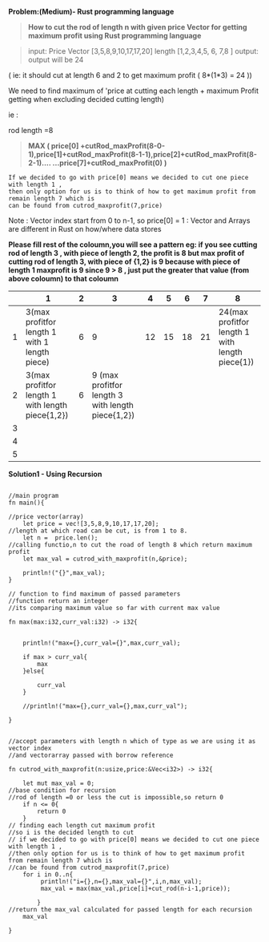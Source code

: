 **Problem:(Medium)- Rust programming language**

>**How to cut the rod of length n with given price Vector for getting maximum profit using Rust programming language**

> input: Price Vector [3,5,8,9,10,17,17,20]
         length       [1,2,3,4,5,  6, 7,8 ]
 > output: output will be 24 
 
 ( ie: it should cut at length 6 and 2 to get maximum profit ( 8*(1*3) = 24 ))



We need to find maximum of 'price at cutting each length + maximum Profit getting when excluding decided cutting length) 

ie : 

rod length =8 

> **MAX ( price[0] +cutRod_maxProfit(8-0-1),price[1]+cutRod_maxProfit(8-1-1),price[2]+cutRod_maxProfit(8-2-1)....
        ...price[7]+cutRod_maxProfit(0) )**
```	
If we decided to go with price[0] means we decided to cut one piece with length 1 ,
then only option for us is to think of how to get maximum profit from remain length 7 which is 
can be found from cutrod_maxprofit(7,price) 
```
Note : Vector index start from 0 to n-1, so price[0] = 1
     : Vector and Arrays are different in Rust on how/where data stores
	
**Please fill rest of the coloumn,you will see a pattern
eg: if you see cutting rod of length 3 , with piece of length 2, the profit is 8
    but max profit of cutting rod of length 3, with piece of {1,2} is 9 because with piece of length 1 maxprofit is 9
    since 9 > 8 , just put the greater that value (from above coloumn) to that coloumn**
    
    

            
 |    | 1  | 2 |  3  | 4  | 5  | 6  |  7|  8|
 |----|----|----|----|----|----|----|---|---|
 |  1 | 3(max profitfor length 1 with 1 length piece)  | 6 | 9  | 12 | 15 | 18 | 21 | 24(max profitfor length 1 with length piece{1})|
 |  2 | 3(max profitfor length 1 with length piece{1,2}) | 6  | 9 (max profitfor length 3 with length piece{1,2}) |  |
 |  3 |  |  |  |  |  |
 |  4 |  |  |  |  |  |
 |  5 |  |  |  |  |  | 
 
 
 
 

**Solution1 - Using Recursion**

```
 
//main program
fn main(){

//price vector(array) 
	let price = vec![3,5,8,9,10,17,17,20];
//length at which road can be cut, is from 1 to 8.
	let n =  price.len();
//calling functio,n to cut the road of length 8 which return maximum profit 
	let max_val = cutrod_with_maxprofit(n,&price);
	
	println!("{}",max_val);
}

// function to find maximum of passed parameters
//function return an integer
//its comparing maximum value so far with current max value

fn max(max:i32,curr_val:i32) -> i32{


	println!("max={},curr_val={}",max,curr_val);
	
	if max > curr_val{
		max
	}else{

		curr_val
	}

	//println!("max={},curr_val={},max,curr_val");

}


//accept parameters with length n which of type as we are using it as vector index
//and vectorarray passed with borrow reference

fn cutrod_with_maxprofit(n:usize,price:&Vec<i32>) -> i32{	

	let mut max_val = 0;
//base condition for recursion	
//rod of length =0 or less the cut is impossible,so return 0
	if n <= 0{
		return 0
	}
// finding each length cut maximum profit
//so i is the decided length to cut
// if we decided to go with price[0] means we decided to cut one piece with length 1 ,
//then only option for us is to think of how to get maximum profit from remain length 7 which is 
//can be found from cutrod_maxprofit(7,price) 
	for i in 0..n{
		 println!("i={},n={},max_val={}",i,n,max_val);
		 max_val = max(max_val,price[i]+cut_rod(n-i-1,price));

		}
//return the max_val calculated for passed length for each recursion
	max_val

}



 
 
```

